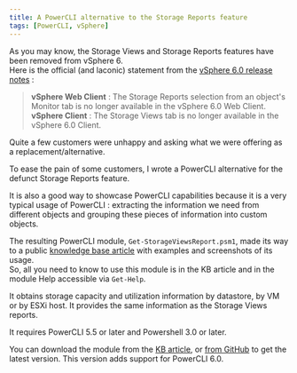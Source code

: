 ```yaml
---
title: A PowerCLI alternative to the Storage Reports feature
tags: [PowerCLI, vSphere]
---
```


As you may know, the Storage Views and Storage Reports features have been removed from vSphere 6.  
Here is the official (and laconic) statement from the [vSphere 6.0 release notes](https://www.vmware.com/support/vsphere6/doc/vsphere-esxi-vcenter-server-60-release-notes.html) :  

> **vSphere Web Client** : The Storage Reports selection from an object's Monitor tab is no longer available in the vSphere 6.0 Web Client.  
> **vSphere Client** : The Storage Views tab is no longer available in the vSphere 6.0 Client.  


Quite a few customers were unhappy and asking what we were offering as a replacement/alternative.

To ease the pain of some customers, I wrote a PowerCLI alternative for the defunct Storage Reports feature.  

It is also a good way to showcase PowerCLI capabilities because it is a very typical usage of PowerCLI : extracting the information we need from different objects and grouping these pieces of information into custom objects.

The resulting PowerCLI module, `Get-StorageViewsReport.psm1`, made its way to a public [knowledge base article](http://kb.vmware.com/kb/2112085) with examples and screenshots of its usage.  
So, all you need to know to use this module is in the KB article and in the module Help accessible via `Get-Help`.

It obtains storage capacity and utilization information by datastore, by VM or by ESXi host. It provides the same information as the Storage Views reports.

It requires PowerCLI 5.5 or later and Powershell 3.0 or later.

You can download the module from the [KB article](http://kb.vmware.com/kb/2112085), or [from GitHub](https://github.com/MathieuBuisson/Powershell-VMware/tree/master/Get-StorageViewsReport) to get the latest version. This version adds support for PowerCLI 6.0.
